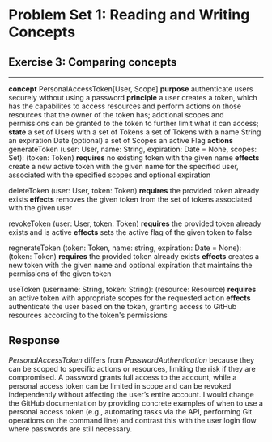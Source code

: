 # Problem Set 1: Reading and Writing Concepts
## Exercise 3: Comparing concepts

---

**concept** PersonalAccessToken[User, Scope]
**purpose** authenticate users securely without using a password 
**principle**
  a user creates a token, which has the capabilites to access resources and perform actions 
  on those resources that the owner of the token has;
  addtional scopes and permissions can be granted to the token to further limit what it can
  access;
**state**
  a set of Users with 
    a set of Tokens
  a set of Tokens with
    a name String
    an expiration Date (optional)
    a set of Scopes
    an active Flag
**actions**
  generateToken (user: User, name: String, expiration: Date = None, scopes: Set<Scope>): (token: Token)
    **requires** no existing token with the given name
    **effects** create a new active token with the given name for the specified user, 
    associated with the specified scopes and optional expiration

  deleteToken (user: User, token: Token)
    **requires** the provided token already exists
    **effects** removes the given token from the set of tokens associated with the 
    given user

  revokeToken (user: User, token: Token)
    **requires** the provided token already exists and is active
    **effects** sets the active flag of the given token to false

  regnerateToken (token: Token, name: string, expiration: Date = None): (token: Token)
    **requires** the provided token already exists
    **effects** creates a new token with the given name and optional expiration that maintains
    the permissions of the given token

  useToken (username: String, token: String): (resource: Resource)
    **requires** an active token with appropriate scopes for the requested action
    **effects** authenticate the user based on the token, granting access to 
    GitHub resources according to the token's permissions

## Response

*PersonalAccessToken* differs from *PasswordAuthentication* because they can be scoped to specific actions or resources, limiting the risk if they are compromised. A password grants full access to the account, while a personal access token can be limited in scope and can be revoked independently without affecting the user’s entire account. I would change the GitHub documentation by providing concrete examples of when to use a personal access token (e.g., automating tasks via the API, performing Git operations on the command line) and contrast this with the user login flow where passwords are still necessary.

